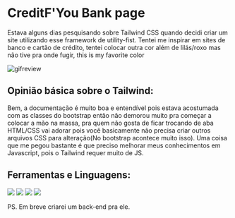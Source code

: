 # CreditF'You Bank page

Estava alguns dias pesquisando sobre Tailwind CSS quando decidi criar um site utilizando esse framework de utility-fist.
Tentei me inspirar em sites de banco e cartão de crédito, tentei colocar outra cor além de lilás/roxo mas não tive pra onde fugir, this is my favorite color

![gifreview](https://user-images.githubusercontent.com/58120642/103937434-84d36700-5107-11eb-988d-f897682a0533.gif)


## Opinião básica sobre o Tailwind:
Bem, a documentação é muito boa e entendível pois estava acostumada com as classes do bootstrap então não demorou muito pra começar a colocar a mão na massa, pra quem não gosta de ficar trocando de aba HTML/CSS vai adorar pois você basicamente não precisa criar outros arquivos CSS para alteração(No bootstrap acontece muito isso).
Uma coisa que me pegou bastante é que preciso melhorar meus conhecimentos em Javascript, pois o Tailwind requer muito de JS. 

## Ferramentas e Linguagens:
<img src="https://img.shields.io/badge/git%20-%23F05033.svg?&style=for-the-badge&logo=git&logoColor=white"/>
<img src="https://img.shields.io/badge/html5%20-%23E34F26.svg?&style=for-the-badge&logo=html5&logoColor=white"/>
<img src="https://img.shields.io/badge/css3%20-%231572B6.svg?&style=for-the-badge&logo=css3&logoColor=white"/>
<img src="https://img.shields.io/badge/tailwindcss%20-%2338B2AC.svg?&style=for-the-badge&logo=tailwind-css&logoColor=white"/>

PS. Em breve criarei um back-end pra ele.

